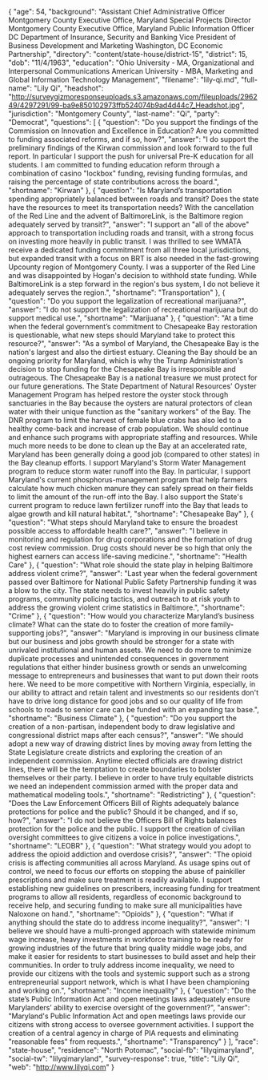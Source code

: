 {
  "age": 54,
  "background": "Assistant Chief Administrative Officer  Montgomery County Executive Office, Maryland  Special Projects Director Montgomery County Executive Office, Maryland  Public Information Officer DC Department of Insurance, Security and Banking  Vice President of Business Development and Marketing  Washington, DC Economic Partnership",
  "directory": "content/state-house/district-15",
  "district": 15,
  "dob": "11/4/1963",
  "education": "Ohio University -  MA, Organizational and Interpersonal Communications American University -  MBA, Marketing and Global Information Technology Management",
  "filename": "lily-qi.md",
  "full-name": "Lily Qi",
  "headshot": "http://surveygizmoresponseuploads.s3.amazonaws.com/fileuploads/296249/4297291/99-ba9e850102973ffb524074b9ad4d44c7_Headshot.jpg",
  "jurisdiction": "Montgomery County",
  "last-name": "Qi",
  "party": "Democrat",
  "questions": [
    {
      "question": "Do you support the findings of the Commission on Innovation and Excellence in Education? Are you committed to funding associated reforms, and if so, how?",
      "answer": "I do support the preliminary findings of the Kirwan commission and look forward to the full report. In particular I support the push for universal Pre-K education for all students. I am committed to funding education reform through a combination of casino \"lockbox\" funding, revising funding formulas, and raising the percentage of state contributions across the board.",
      "shortname": "Kirwan"
    },
    {
      "question": "Is Maryland’s transportation spending appropriately balanced between roads and transit? Does the state have the resources to meet its transportation needs? With the cancellation of the Red Line and the advent of BaltimoreLink, is the Baltimore region adequately served by transit?",
      "answer": "I support an \"all of the above\" approach to transportation including roads and transit, with a strong focus on investing more heavily in public transit. I was thrilled to see WMATA receive a dedicated funding commitment from all three local jurisdictions, but expanded transit with a focus on BRT is also needed in the fast-growing Upcounty region of Montgomery County. I was a supporter of the Red Line and was disappointed by Hogan's decision to withhold state funding. While BaltimoreLink is a step forward in the region's bus system, I do not believe it adequately serves the region.",
      "shortname": "Transportation"
    },
    {
      "question": "Do you support the legalization of recreational marijuana?",
      "answer": "I do not support the legalization of recreational marijuana but do support medical use.",
      "shortname": "Marijuana"
    },
    {
      "question": "At a time when the federal government’s commitment to Chesapeake Bay restoration is questionable, what new steps should Maryland take to protect this resource?",
      "answer": "As a symbol of Maryland, the Chesapeake Bay is the nation's largest and also the dirtiest estuary. Cleaning the Bay should be an ongoing priority for Maryland, which is why the Trump Administration's decision to stop funding for the Chesapeake Bay is irresponsible and outrageous. The Chesapeake Bay is a national treasure we must protect for our future generations. The State Department of Natural Resources' Oyster Management Program has helped restore the oyster stock through sanctuaries in the Bay because the oysters are natural protectors of clean water with their unique function as the \"sanitary workers\" of the Bay. The DNR program to limit the harvest of female blue crabs has also led to a healthy come-back and increase of crab population. We should continue and enhance such programs with appropriate staffing and resources.  While much more needs to be done to clean up the Bay at an accelerated rate, Maryland has been generally doing a good job (compared to other states) in the Bay cleanup efforts. I support Maryland's Storm Water Management program to reduce storm water runoff into the Bay. In particular, I support Maryland's current phosphorus-management program that help farmers calculate how much chicken manure they can safely spread on their fields to limit the amount of the run-off into the Bay. I also support the State's current program to reduce lawn fertilizer runoff into the Bay that leads to algae growth and kill natural habitat.",
      "shortname": "Chesapeake Bay"
    },
    {
      "question": "What steps should Maryland take to ensure the broadest possible access to affordable health care?",
      "answer": "I believe in monitoring and regulation for drug corporations and the formation of drug cost review commission. Drug costs should never be so high that only the highest earners can access  life-saving medicine.",
      "shortname": "Health Care"
    },
    {
      "question": "What role should the state play in helping Baltimore address violent crime?",
      "answer": "Last year when the federal government passed over Baltimore for National Public Safety Partnership funding it was a blow to the city. The state needs to invest heavily in public safety programs, community policing tactics, and outreach to at risk youth to address the growing violent crime statistics in Baltimore.",
      "shortname": "Crime"
    },
    {
      "question": "How would you characterize Maryland’s business climate? What can the state do to foster the creation of more family-supporting jobs?",
      "answer": "Maryland is improving in our business climate but our business and jobs growth should be stronger for a state with unrivaled institutional and human assets. We need to do more to minimize duplicate processes and unintended consequences in government regulations that either hinder business growth or sends an unwelcoming message to entrepreneurs and businesses that want to put down their roots here. We need to be more competitive with Northern Virginia, especially, in our ability to attract and retain talent and investments so our residents don't have to drive long distance for good jobs and so our quality of life from schools to roads to senior care can be funded with an expanding tax base.",
      "shortname": "Business Climate"
    },
    {
      "question": "Do you support the creation of a non-partisan, independent body to draw legislative and congressional district maps after each census?",
      "answer": "We should adopt a new way of drawing district lines by moving away from letting the State Legislature create districts and exploring the creation of an independent commission. Anytime elected officials are drawing district lines, there will be the temptation to create boundaries to bolster themselves or their party. I believe in order to have truly equitable districts we need an independent commission armed with the proper data and mathematical modeling tools.",
      "shortname": "Redistricting"
    },
    {
      "question": "Does the Law Enforcement Officers Bill of Rights adequately balance protections for police and the public? Should it be changed, and if so, how?",
      "answer": "I do not believe the Officers Bill of Rights balances protection for the police and the public. I support the creation of civilian oversight committees to give citizens a voice in police investigations.",
      "shortname": "LEOBR"
    },
    {
      "question": "What strategy would you adopt to address the opioid addiction and overdose crisis?",
      "answer": "The opioid crisis is affecting communities all across Maryland. As usage spins out of control, we need to focus our efforts on stopping the abuse of painkiller prescriptions and make sure treatment is readily available. I support establishing new guidelines on prescribers, increasing funding for treatment programs to allow all residents, regardless of economic background to receive help, and securing funding to make sure all municipalities have Naloxone on hand.",
      "shortname": "Opioids"
    },
    {
      "question": "What if anything should the state do to address income inequality?",
      "answer": "I believe we should have a multi-pronged approach with statewide minimum wage increase, heavy investments in workforce training to be ready for growing industries of the future that bring quality middle wage jobs, and make it easier for residents to start businesses to build asset and help their communities. In order to truly address income inequality, we need to provide our citizens with the tools and systemic support such as a strong entrepreneurial support network, which is what I have been championing and working on.",
      "shortname": "Income inequality"
    },
    {
      "question": "Do the state’s Public Information Act and open meetings laws adequately ensure Marylanders’ ability to exercise oversight of the government?",
      "answer": "Maryland's Public Information Act and open meetings laws provide our citizens with strong access to oversee government activities. I support the creation of a central agency in charge of PIA requests and eliminating  \"reasonable fees\" from requests.",
      "shortname": "Transparency"
    }
  ],
  "race": "state-house",
  "residence": "North Potomac",
  "social-fb": "lilyqimaryland",
  "social-tw": "lilyqimaryland",
  "survey-response": true,
  "title": "Lily Qi",
  "web": "http://www.lilyqi.com"
}
